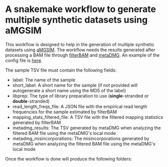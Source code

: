 # A snakemake workflow to generate multiple synthetic datasets using aMGSIM

This workflow is designed to help in the generation of multiple synthetic datasets using [aMGSIM](https://github.com/genomewalker/aMGSIM). The workflow needs the results generated after processing a BAM file through [filterBAM](https://github.com/genomewalker/bam-filter) and [metaDMG](https://metadmg-dev.github.io/metaDMG-core/). An example of the config file is [here](config/config.yaml).

The sample TSV file must contain the following fields:
- label: The name of the sample
- short_label: A short name for the sample (if not provided will autogenerate a short name using the MD5 of the label)
- libprep: The type of library preparation to use (**single**-stranded or **double**-stranded)
- read_length_freqs_file: A JSON file with the empirical read length frequencies for the sample estimated by filterBAM
- mapping_stats_filtered_file: A TSV file with the filtered mapping statistics generated by filterBAM
- metadmg_results: The TSV generated by metaDMG when analyzing the filtered BAM file using the metaDMG's local mode
- metadmg_misincorporations: The misincorporations generated by metaDMG when analyzing the filtered BAM file using the metaDMG's local mode

Once the workflow is done will produce the following folders:

